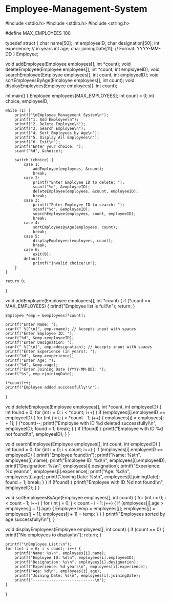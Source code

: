 # Employee-Management-System
#include <stdio.h>
#include <stdlib.h>
#include <string.h>

#define MAX_EMPLOYEES 100

typedef struct {
    char name[50];
    int employeeID;
    char designation[50];
    int experience; // in years
    int age;
    char joiningDate[11]; // Format: YYYY-MM-DD
} Employee;

void addEmployee(Employee employees[], int *count);
void deleteEmployee(Employee employees[], int *count, int employeeID);
void searchEmployee(Employee employees[], int count, int employeeID);
void sortEmployeesByAge(Employee employees[], int count);
void displayEmployees(Employee employees[], int count);

int main() {
    Employee employees[MAX_EMPLOYEES];
    int count = 0;
    int choice, employeeID;

    while (1) {
        printf("\nEmployee Management System\n");
        printf("1. Add Employee\n");
        printf("2. Delete Employee\n");
        printf("3. Search Employee\n");
        printf("4. Sort Employees by Age\n");
        printf("5. Display All Employees\n");
        printf("6. Exit\n");
        printf("Enter your choice: ");
        scanf("%d", &choice);

        switch (choice) {
            case 1:
                addEmployee(employees, &count);
                break;
            case 2:
                printf("Enter Employee ID to delete: ");
                scanf("%d", &employeeID);
                deleteEmployee(employees, &count, employeeID);
                break;
            case 3:
                printf("Enter Employee ID to search: ");
                scanf("%d", &employeeID);
                searchEmployee(employees, count, employeeID);
                break;
            case 4:
                sortEmployeesByAge(employees, count);
                break;
            case 5:
                displayEmployees(employees, count);
                break;
            case 6:
                exit(0);
            default:
                printf("Invalid choice!\n");
        }
    }

    return 0;
}

void addEmployee(Employee employees[], int *count) {
    if (*count >= MAX_EMPLOYEES) {
        printf("Employee list is full!\n");
        return;
    }
    
    Employee *emp = &employees[*count];
    
    printf("Enter Name: ");
    scanf(" %[^\n]", emp->name); // Accepts input with spaces
    printf("Enter Employee ID: ");
    scanf("%d", &emp->employeeID);
    printf("Enter Designation: ");
    scanf(" %[^\n]", emp->designation); // Accepts input with spaces
    printf("Enter Experience (in years): ");
    scanf("%d", &emp->experience);
    printf("Enter Age: ");
    scanf("%d", &emp->age);
    printf("Enter Joining Date (YYYY-MM-DD): ");
    scanf("%s", emp->joiningDate);

    (*count)++;
    printf("Employee added successfully!\n");
}

void deleteEmployee(Employee employees[], int *count, int employeeID) {
    int found = 0;
    for (int i = 0; i < *count; i++) {
        if (employees[i].employeeID == employeeID) {
            for (int j = i; j < *count - 1; j++) {
                employees[j] = employees[j + 1];
            }
            (*count)--;
            printf("Employee with ID %d deleted successfully!\n", employeeID);
            found = 1;
            break;
        }
    }
    if (!found) {
        printf("Employee with ID %d not found!\n", employeeID);
    }
}

void searchEmployee(Employee employees[], int count, int employeeID) {
    int found = 0;
    for (int i = 0; i < count; i++) {
        if (employees[i].employeeID == employeeID) {
            printf("Employee found:\n");
            printf("Name: %s\n", employees[i].name);
            printf("Employee ID: %d\n", employees[i].employeeID);
            printf("Designation: %s\n", employees[i].designation);
            printf("Experience: %d years\n", employees[i].experience);
            printf("Age: %d\n", employees[i].age);
            printf("Joining Date: %s\n", employees[i].joiningDate);
            found = 1;
            break;
        }
    }
    if (!found) {
        printf("Employee with ID %d not found!\n", employeeID);
    }
}

void sortEmployeesByAge(Employee employees[], int count) {
    for (int i = 0; i < count - 1; i++) {
        for (int j = 0; j < count - i - 1; j++) {
            if (employees[j].age > employees[j + 1].age) {
                Employee temp = employees[j];
                employees[j] = employees[j + 1];
                employees[j + 1] = temp;
            }
        }
    }
    printf("Employees sorted by age successfully!\n");
}

void displayEmployees(Employee employees[], int count) {
    if (count == 0) {
        printf("No employees to display!\n");
        return;
    }

    printf("\nEmployee List:\n");
    for (int i = 0; i < count; i++) {
        printf("Name: %s\n", employees[i].name);
        printf("Employee ID: %d\n", employees[i].employeeID);
        printf("Designation: %s\n", employees[i].designation);
        printf("Experience: %d years\n", employees[i].experience);
        printf("Age: %d\n", employees[i].age);
        printf("Joining Date: %s\n", employees[i].joiningDate);
        printf("---------------------------\n");
    }
}
